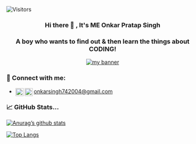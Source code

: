 ![Visitors](https://visitor-badge.glitch.me/badge?page_id=2004onkar.2004onkar)
<h3 align="center">
Hi there 👋 , It's ME Onkar Pratap Singh
</h2>
<h3 align="center">
A boy who wants to find out & then learn the things about CODING!
</h2>
<p align="center">
  <a href="https://twitter.com/onkarsi742004/" target="_blank" rel="noreferrer"><img src="https://user-images.githubusercontent.com/118440581/202845871-ffa682c5-bbf9-48a0-a7f8-b0f5155284f1.jpg" alt="my banner"></a>

  ### 🤝 Connect with me:
- onkarsingh742004@gmail.com
<a href="https://www.instagram.com/onkar_pratap_singh__"><img align="left" src="https://raw.githubusercontent.com/yushi1007/yushi1007/main/images/instagram.svg" alt="Yu Shi | Instagram" width="21px"/></a>
<a href="https://www.linkedin.com/in/onkar-pratap-singh-876462257/"><img align="left" src="https://raw.githubusercontent.com/yushi1007/yushi1007/main/images/linkedin.svg" alt="Yu Shi | LinkedIn" width="21px"/></a>

### 📈 GitHub Stats...

[![Anurag’s github stats](https://github-readme-stats.vercel.app/api?username=2004onkar)](https://github.com/2004onkar)

[![Top Langs](https://github-readme-stats.vercel.app/api/top-langs/?username=2004onkar&layout=compact)](https://github.com/2004onkar)

